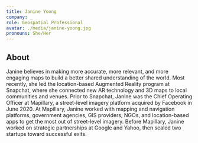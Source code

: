 ```yaml
---
title: Janine Yoong
company: _
role: Geospatial Professional
avatar: ./media/janine-yoong.jpg
pronouns: She/Her
---
```

## About

Janine believes in making more accurate, more relevant, and more engaging maps to build a better shared understanding of the world. Most recently, she led the location-based Augmented Reality program at Snapchat, where she connected new AR technology and 3D maps to local communities and venues. Prior to Snapchat, Janine was the Chief Operating Officer at Mapillary, a street-level imagery platform acquired by Facebook in June 2020. At Mapillary, Janine worked with mapping and navigation platforms, government agencies, GIS providers, NGOs, and location-based apps to get the most out of street-level imagery. Before Mapillary, Janine worked on strategic partnerships at Google and Yahoo, then scaled two startups toward successful exits.